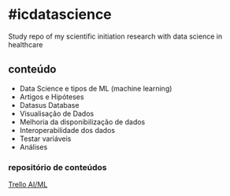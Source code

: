 # #icdatascience
Study repo of my scientific initiation research with data science in healthcare

## conteúdo
- Data Science e tipos de ML (machine learning)
- Artigos e Hipóteses
- Datasus Database 
- Visualisação de Dados 
- Melhoria da disponibilização de dados
- Interoperabilidade dos dados
- Testar variáveis
- Análises

### repositório de conteúdos
[Trello AI/ML](https://trello.com/b/GWUMrieb)



